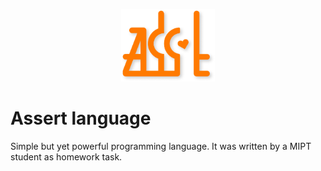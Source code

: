 <p align="center">
     <img src="resources//logo.png" alt="Logo" width="150"/>
</p>

# Assert language 
Simple but yet powerful programming language. It was written by a MIPT student as homework task.

